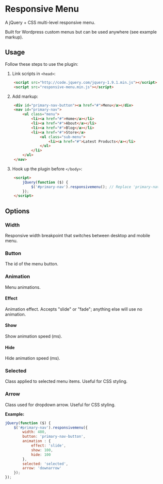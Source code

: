 # Responsive Menu

A jQuery + CSS multi-level responsive menu.

Built for Wordpress custom menus but can be used anywhere (see example markup).

## Usage

Follow these steps to use the plugin:

1. Link scripts in `<head>`:
```html
	<script src="http://code.jquery.com/jquery-1.9.1.min.js"></script>
	<script src="responsive-menu.min.js"></script>
```

2. Add markup:
```html
	<div id="primary-nav-button"><a href="#">Menu</a></div>
	<nav id="primary-nav">
		<ul class="menu">
			<li><a href="#">Home</a></li>
			<li><a href="#">About</a></li>
			<li><a href="#">Blog</a></li>
			<li><a href="#">Store</a>
				<ul class="sub-menu">
					<li><a href="#">Latest Products</a></li>
				</ul>
			</li>
		</ul>
	</nav>
```

3. Hook up the plugin before `</body>`:
```html
	<script>
		jQuery(function ($) {
			$('#primary-nav').responsivemenu(); // Replace 'primary-nav' with your id
		});
	</script>
```

## Options

### Width
Responsive width breakpoint that switches between desktop and mobile menu.

### Button
The id of the menu button.

### Animation
Menu animations.
#### Effect
Animation effect\. Accepts "slide" or "fade"; anything else will use no animation.
#### Show
Show animation speed (ms).
#### Hide
Hide animation speed (ms).

### Selected
Class applied to selected menu items\. Useful for CSS styling.

### Arrow
Class used for dropdown arrow\. Useful for CSS styling.

**Example:**
```javascript
jQuery(function ($) {
	$('#primary-nav').responsivemenu({
		width: 480,
		button: 'primary-nav-button',
		animation : {
			effect: 'slide',
			show: 100,
			hide: 100
		},
		selected: 'selected',
		arrow: 'downarrow'
	});
});
```
